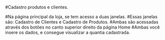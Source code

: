 #Cadastro produtos e clientes.

#Na página principal da loja, se tem acesso a duas janelas.
#Essas janelas são: Cadastro de Clientes e Cadastro de Produtos.
#Ambas são acessadas através dos botões no canto superior direito da página Home
#Ambas você insere os dados, e consegue visualizar a quantia cadastrada.